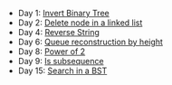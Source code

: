 - Day 1: [Invert Binary Tree](https://github.com/dgharsallah/leetcode-solutions/blob/master/June%20leetcoding%20challenge/Day%201%20-%20Invert%20binary%20tree.py)
- Day 2: [Delete node in a linked list](https://github.com/dgharsallah/leetcode-solutions/blob/master/June%20leetcoding%20challenge/Day%202%20-%20Delete%20node%20in%20a%20linked%20list.py)
- Day 4: [Reverse String](https://github.com/dgharsallah/leetcode-solutions/blob/master/June%20leetcoding%20challenge/Day%204%20-%20Reverse%20string.py)
- Day 6: [Queue reconstruction by height](https://github.com/dgharsallah/leetcode-solutions/blob/master/June%20leetcoding%20challenge/Day%206%20-%20Queue%20reconstruction%20by%20height.cpp)
- Day 8: [Power of 2](https://github.com/dgharsallah/leetcode-solutions/blob/master/June%20leetcoding%20challenge/Day%208%20-%20Power%20of%20two.py)
- Day 9: [Is subsequence](https://github.com/dgharsallah/leetcode-solutions/blob/master/June%20leetcoding%20challenge/Day%209%20-%20Is%20subsequence.py)
- Day 15: [Search in a BST](https://github.com/dgharsallah/leetcode-solutions/blob/master/June%20leetcoding%20challenge/Day%2015%20-%20Search%20in%20a%20BST.py)
